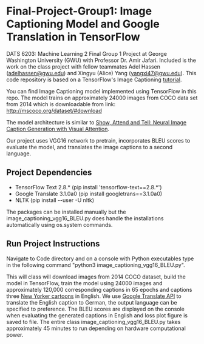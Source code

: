 # Final-Project-Group1: Image Captioning Model and Google Translation in TensorFlow
DATS 6203: Machine Learning 2 Final Group 1 Project at George Washington University (GWU) with Professor Dr. Amir Jafari. Included is the work on the class project with fellow teammates Adel Hassen (adelhassen@gwu.edu) and Xingyu (Alice) Yang (yangxi47@gwu.edu). This code repository is based on a TensorFlow's Image Captioning [tutorial](https://www.tensorflow.org/tutorials/text/image_captioning?msclkid=568d9785c23711ec9f4b4f0497afd299).

You can find Image Captioning model implemented using TensorFlow in this repo. The model trains on approximately 24000 images from COCO data set from 2014 which is downloadable from link: http://mscoco.org/dataset/#download

The model architecture is similar to [Show, Attend and Tell: Neural Image Caption Generation with Visual Attention](https://arxiv.org/pdf/1502.03044.pdf?msclkid=97863852c49311ecb15903abb2f078b2).

Our project uses VGG16 network to pretrain, incorporates BLEU scores to evaluate the model, and translates the image captions to a second language. 

## Project Dependencies
  * TensorFlow Text 2.8.* (pip install 'tensorflow-text==2.8.*')
  * Google Translate 3.1.0a0 (pip install googletrans==3.1.0a0)
  * NLTK (pip install --user -U nltk)

The packages can be installed manually but the image_captioning_vgg16_BLEU.py does handle the installations automatically using os.system commands.

## Run Project Instructions
Navigate to Code directory and on a console with Python executables type in the following command "python3 image_captioning_vgg16_BLEU.py". 

This will class will download images from 2014 COCO dataset, build the model in TensorFlow, train the model using 24000 images and approximately 120,000 corresponding captions in 65 epochs and captions three [New Yorker cartoons](https://github.com/nextml/caption-contest-data/tree/gh-pages/cartoons) in English. We use [Google Translate API](https://pypi.org/project/googletrans/?msclkid=e5819d2dc49e11ec810f572a01277976) to translate the English caption to German, the output language can be specified to preference. The BLEU scores are displayed on the console when evaluating the generated captions in English and loss plot figure is saved to file. The entire class image_captioning_vgg16_BLEU.py takes approximately 45 minutes to run depending on hardware computational power.  
